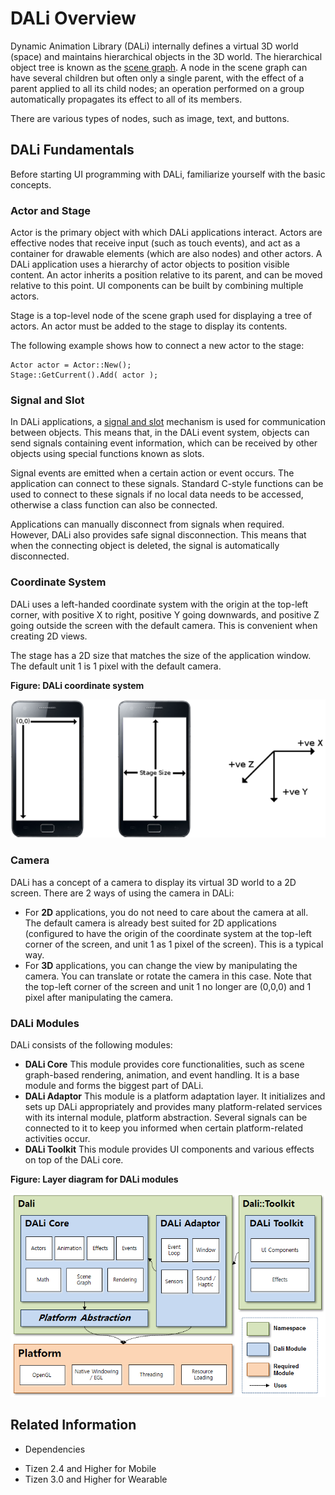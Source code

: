 # DALi Overview


Dynamic Animation Library (DALi) internally defines a virtual 3D world (space) and maintains hierarchical objects in the 3D world. The hierarchical object tree is known as the [scene graph](http://en.wikipedia.org/wiki/Scene_graph). A node in the scene graph can have several children but often only a single parent, with the effect of a parent applied to all its child nodes; an operation performed on a group automatically propagates its effect to all of its members.

There are various types of nodes, such as image, text, and buttons.

## DALi Fundamentals

Before starting UI programming with DALi, familiarize yourself with the basic concepts.

### Actor and Stage

Actor is the primary object with which DALi applications interact. Actors are effective nodes that receive input (such as touch events), and act as a container for drawable elements (which are also nodes) and other actors.
A DALi application uses a hierarchy of actor objects to position visible content. An actor inherits a position relative to its parent, and can be moved relative to this point. UI components can be built by combining multiple actors.

Stage is a top-level node of the scene graph used for displaying a tree of actors. An actor must be added to the stage to display its contents.

The following example shows how to connect a new actor to the stage:
   ```
   Actor actor = Actor::New();
   Stage::GetCurrent().Add( actor );
   ```

### Signal and Slot

In DALi applications, a [signal and slot](https://en.wikipedia.org/wiki/Signals_and_slots) mechanism is used for communication between objects. This means that, in the DALi event system, objects can send signals containing event information, which can be received by other objects using special functions known as slots.

Signal events are emitted when a certain action or event occurs. The application can connect to these signals. Standard C-style functions can be used to connect to these signals if no local data needs to be accessed, otherwise a class function can also be connected.

Applications can manually disconnect from signals when required. However, DALi also provides safe signal disconnection. This means that when the connecting object is deleted, the signal is automatically disconnected.

### Coordinate System

DALi uses a left-handed coordinate system with the origin at the top-left corner, with positive X to right, positive Y going downwards, and positive Z going outside the screen with the default camera. This is convenient when creating 2D views.

The stage has a 2D size that matches the size of the application window. The default unit 1 is 1 pixel with the default camera.

**Figure: DALi coordinate system**

![DALi coordinate system](./media/actor_coordinates.png)

### Camera

DALi has a concept of a camera to display its virtual 3D world to a 2D screen. There are 2 ways of using the camera in DALi:

- For **2D** applications, you do not need to care about the camera at all. The default camera is already best suited for 2D applications (configured to have the origin of the coordinate system at the top-left corner of the screen, and unit 1 as 1 pixel of the screen). This is a typical way.
- For **3D** applications, you can change the view by manipulating the camera. You can translate or rotate the camera in this case. Note that the top-left corner of the screen and unit 1 no longer are (0,0,0) and 1 pixel after manipulating the camera.

### DALi Modules

DALi consists of the following modules:

- **DALi Core**
This module provides core functionalities, such as scene graph-based rendering, animation, and event handling. It is a base module and forms the biggest part of DALi.
- **DALi Adaptor**
This module is a platform adaptation layer. It initializes and sets up DALi appropriately and provides many platform-related services with its internal module, platform abstraction. Several signals can be connected to it to keep you informed when certain platform-related activities occur.
- **DALi Toolkit**
This module provides UI components and various effects on top of the DALi core.

**Figure: Layer diagram for DALi modules**

![Layer diagram for DALi modules](./media/dali_modules.png)

## Related Information
* Dependencies
 - Tizen 2.4 and Higher for Mobile
 - Tizen 3.0 and Higher for Wearable
